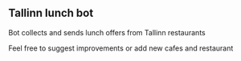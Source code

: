 ## Tallinn lunch bot

Bot collects and sends lunch offers from Tallinn restaurants

Feel free to suggest improvements or add new cafes and restaurant
